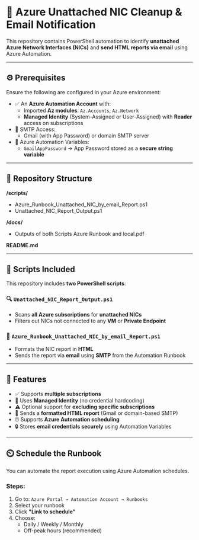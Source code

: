 # 📘 Azure Unattached NIC Cleanup & Email Notification

This repository contains PowerShell automation to identify **unattached Azure Network Interfaces (NICs)** and **send HTML reports via email** using Azure Automation.

---

## ⚙️ Prerequisites

Ensure the following are configured in your Azure environment:

- ✅ An **Azure Automation Account** with:
  - Imported **Az modules**: `Az.Accounts`, `Az.Network`
  - **Managed Identity** (System-Assigned or User-Assigned) with **Reader** access on subscriptions
- 📧 SMTP Access:
  - Gmail (with App Password) or domain SMTP server
- 🔐 Azure Automation Variables:
  - `GmailAppPassword` → App Password stored as a **secure string variable**

---

## 📁 Repository Structure

**/scripts/**
  - Azure_Runbook_Unattached_NIC_by_email_Report.ps1
  - Unattached_NIC_Report_Output.ps1

**/docs/**
  - Outputs of both Scripts Azure Runbook and local.pdf

**README.md**

---

## 📜 Scripts Included

This repository includes **two PowerShell scripts**:

### 🔍 `Unattached_NIC_Report_Output.ps1`
- Scans **all Azure subscriptions** for **unattached NICs**
- Filters out NICs not connected to any **VM** or **Private Endpoint**

### 📧 `Azure_Runbook_Unattached_NIC_by_email_Report.ps1`
- Formats the NIC report in **HTML**
- Sends the report via **email** using **SMTP** from the Automation Runbook

---

## 📌 Features

- ✅ Supports **multiple subscriptions**
- 🔐 Uses **Managed Identity** (no credential hardcoding)
- ⚠️ Optional support for **excluding specific subscriptions**
- 💌 Sends a **formatted HTML report** (Gmail or domain-based SMTP)
- ⏰ Supports **Azure Automation scheduling**
- 🔒 Stores **email credentials securely** using Automation Variables

---

## ⏲️ Schedule the Runbook

You can automate the report execution using Azure Automation schedules.

### Steps:
1. Go to: `Azure Portal → Automation Account → Runbooks`
2. Select your runbook
3. Click **"Link to schedule"**
4. Choose:
   - Daily / Weekly / Monthly
   - Off-peak hours (recommended)



